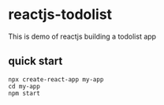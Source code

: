 # reactjs-todolist
This is demo of reactjs building a todolist app

## quick start
```
npx create-react-app my-app
cd my-app
npm start

```
